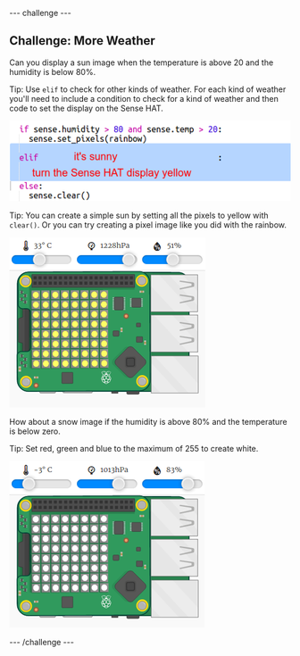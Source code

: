 \--- challenge \---

## Challenge: More Weather

Can you display a sun image when the temperature is above 20 and the humidity is below 80%.

Tip: Use `elif` to check for other kinds of weather. For each kind of weather you'll need to include a condition to check for a kind of weather and then code to set the display on the Sense HAT.

![截屏](images/rainbow-elif.png)

Tip: You can create a simple sun by setting all the pixels to yellow with `clear()`. Or you can try creating a pixel image like you did with the rainbow.

![截屏](images/rainbow-sun.png)

How about a snow image if the humidity is above 80% and the temperature is below zero.

Tip: Set red, green and blue to the maximum of 255 to create white.

![截屏](images/rainbow-snow.png)

\--- /challenge \---